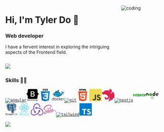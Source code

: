 <div style="display: flex; justify-content: space-between; align-items: center">
<div>
<h1>Hi, I'm Tyler Do 👋</h1> 
<h3>Web developer</h3>
<p>I have a fervent interest in exploring the intriguing aspects of the Frontend field.</p>

</div>
<img style="width: 200px; height:160px" alt="coding" src="https://github.com/nomian2001/nomian2001/assets/56503231/0f6ffc9e-a450-4b3b-940a-94dfc9a7c503" />

</div>



![](http://github-profile-summary-cards.vercel.app/api/cards/profile-details?username=nomian2001&theme=algolia)

### Skills 👨‍💻
<p><a href="https://angular.io" target="_blank" rel="noreferrer"><code><img src="https://angular.io/assets/images/logos/angular/angular.svg" alt="angular" width="40" height="40"/></code></a><a href="https://getbootstrap.com" target="_blank" rel="noreferrer"><code><img src="https://raw.githubusercontent.com/devicons/devicon/master/icons/bootstrap/bootstrap-plain-wordmark.svg" alt="bootstrap" width="40" height="40"/></code></a><a href="https://www.w3schools.com/css/" target="_blank" rel="noreferrer"><code><img src="https://raw.githubusercontent.com/devicons/devicon/master/icons/css3/css3-original-wordmark.svg" alt="css3" width="40" height="40"/></code></a><a href="https://www.docker.com/" target="_blank" rel="noreferrer"><code><img src="https://raw.githubusercontent.com/devicons/devicon/master/icons/docker/docker-original-wordmark.svg" alt="docker" width="40" height="40"/></code></a><a href="https://git-scm.com/" target="_blank" rel="noreferrer"><code><img src="https://www.vectorlogo.zone/logos/git-scm/git-scm-icon.svg" alt="git" width="40" height="40"/></code></a><a href="https://www.w3.org/html/" target="_blank" rel="noreferrer"><code><img src="https://raw.githubusercontent.com/devicons/devicon/master/icons/html5/html5-original-wordmark.svg" alt="html5" width="40" height="40"/></code></a><a href="https://developer.mozilla.org/en-US/docs/Web/JavaScript" target="_blank" rel="noreferrer"><code><img src="https://raw.githubusercontent.com/devicons/devicon/master/icons/javascript/javascript-original.svg" alt="javascript" width="40" height="40"/></code></a><a href="https://nestjs.com/" target="_blank" rel="noreferrer"><code><img src="https://raw.githubusercontent.com/devicons/devicon/master/icons/nestjs/nestjs-plain.svg" alt="nestjs" width="40" height="40"/></code></a><a href="https://nextjs.org/" target="_blank" rel="noreferrer"><code><img src="https://cdn.worldvectorlogo.com/logos/nextjs-2.svg" alt="nextjs" width="40" height="40"/></code></a><a href="https://www.nginx.com" target="_blank" rel="noreferrer"><code><img src="https://raw.githubusercontent.com/devicons/devicon/master/icons/nginx/nginx-original.svg" alt="nginx" width="40" height="40"/></code></a><a href="https://nodejs.org" target="_blank" rel="noreferrer"><code><img src="https://raw.githubusercontent.com/devicons/devicon/master/icons/nodejs/nodejs-original-wordmark.svg" alt="nodejs" width="40" height="40"/></code></a><a href="https://www.postgresql.org" target="_blank" rel="noreferrer"><code><img src="https://raw.githubusercontent.com/devicons/devicon/master/icons/postgresql/postgresql-original-wordmark.svg" alt="postgresql" width="40" height="40"/></code></a><a href="https://reactjs.org/" target="_blank" rel="noreferrer"><code><img src="https://raw.githubusercontent.com/devicons/devicon/master/icons/react/react-original-wordmark.svg" alt="react" width="40" height="40"/></code></a><a href="https://redux.js.org" target="_blank" rel="noreferrer"><code><img src="https://raw.githubusercontent.com/devicons/devicon/master/icons/redux/redux-original.svg" alt="redux" width="40" height="40"/></code></a><a href="https://sass-lang.com" target="_blank" rel="noreferrer"><code><img src="https://raw.githubusercontent.com/devicons/devicon/master/icons/sass/sass-original.svg" alt="sass" width="40" height="40"/></code></a><a href="https://tailwindcss.com/" target="_blank" rel="noreferrer"><code><img src="https://www.vectorlogo.zone/logos/tailwindcss/tailwindcss-icon.svg" alt="tailwind" width="40" height="40"/></code></a><a href="https://www.typescriptlang.org/" target="_blank" rel="noreferrer"><code><img src="https://raw.githubusercontent.com/devicons/devicon/master/icons/typescript/typescript-original.svg" alt="typescript" width="40" height="40"/></code></a></p>

![](http://github-profile-summary-cards.vercel.app/api/cards/stats?username=nomian2001&theme=algolia)
<!--
**nomian2001/nomian2001** is a ✨ _special_ ✨ repository because its `README.md` (this file) appears on your GitHub profile.

Here are some ideas to get you started:

- 🔭 I’m currently working on ...
- 🌱 I’m currently learning ...
- 👯 I’m looking to collaborate on ...
- 🤔 I’m looking for help with ...
- 💬 Ask me about ...
- 📫 How to reach me: ...
- 😄 Pronouns: ...
- ⚡ Fun fact: ...
-->
